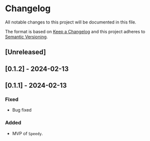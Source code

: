# Changelog

All notable changes to this project will be documented in this file.

The format is based on [Keep a Changelog](http://keepachangelog.com/en/1.0.0/)
and this project adheres to [Semantic Versioning](http://semver.org/spec/v2.0.0.html).

## [Unreleased]

## [0.1.2] - 2024-02-13

## [0.1.1] - 2024-02-13

### Fixed

- Bug fixed

### Added

- MVP of `Speedy`.
